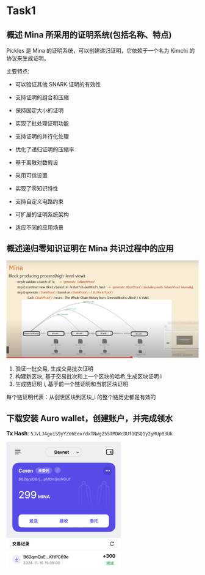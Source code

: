 # Task1 

## 概述 Mina 所采用的证明系统(包括名称、特点)

Pickles 是 Mina 的证明系统，可以创建递归证明，它依赖于一个名为 Kimchi 的协议来生成证明。

主要特点:

- 可以验证其他 SNARK 证明的有效性
- 支持证明的组合和压缩
- 保持固定大小的证明

- 实现了批处理证明功能
- 支持证明的并行化处理
- 优化了递归证明的压缩率

- 基于离散对数假设
- 采用可信设置
- 实现了零知识特性

- 支持自定义电路约束
- 可扩展的证明系统架构
- 适应不同的应用场景

## 概述递归零知识证明在 Mina 共识过程中的应用

<img width="900" src="./mina.png" />

1. 验证一批交易, 生成交易批次证明
2. 构建新区块, 基于交易批次和上一个区块的哈希,生成区块证明 i
3. 生成链证明 i, 基于前一个链证明和当前区块证明

每个链证明代表：从创世区块到区块_i 的整个链历史都是有效的

## 下载安装 Auro wallet，创建账户，并完成领水

**Tx Hash**: `5JvLJ4guiS9yYZe6EexrdxTNwg255TMDWcDUf1QSQ1y2yMUp83Uk`

<img width="300" src='./wallet.png' />